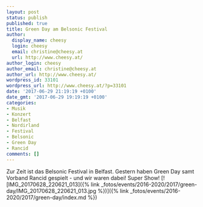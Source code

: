 ```yaml
---
layout: post
status: publish
published: true
title: Green Day am Belsonic Festival
author:
  display_name: cheesy
  login: cheesy
  email: christine@cheesy.at
  url: http://www.cheesy.at/
author_login: cheesy
author_email: christine@cheesy.at
author_url: http://www.cheesy.at/
wordpress_id: 33101
wordpress_url: http://www.cheesy.at/?p=33101
date: '2017-06-29 21:19:19 +0100'
date_gmt: '2017-06-29 19:19:19 +0100'
categories:
- Musik
- Konzert
- Belfast
- Nordirland
- Festival
- Belsonic
- Green Day
- Rancid
comments: []
---
```

Zur Zeit ist das Belsonic Festival in Belfast. Gestern haben Green Day samt Vorband Rancid gespielt - und wir waren dabei! Super Show!
[![IMG_20170628_220621_013]({% link _fotos/events/2016-2020/2017/green-day/IMG_20170628_220621_013.jpg %})]({% link _fotos/events/2016-2020/2017/green-day/index.md %})
